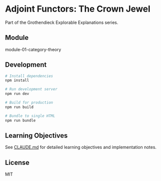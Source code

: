 # Adjoint Functors: The Crown Jewel

Part of the Grothendieck Explorable Explanations series.

## Module

module-01-category-theory

## Development

```bash
# Install dependencies
npm install

# Run development server
npm run dev

# Build for production
npm run build

# Bundle to single HTML
npm run bundle
```

## Learning Objectives

See [CLAUDE.md](./CLAUDE.md) for detailed learning objectives and implementation notes.

## License

MIT
